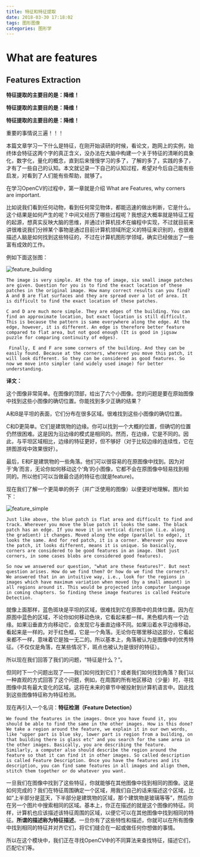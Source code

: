 ```yaml
---
title: 特征和特征提取
date: 2018-03-30 17:18:02
tags: 图形图像
categories: 图形学
---
```

# What are features
## Features Extraction

**特征提取的主要目的是：降维！**

**特征提取的主要目的是：降维！**

**特征提取的主要目的是：降维！** 

重要的事情说三遍！！！

本篇文章学习一下什么是特征，在刚开始读研的时候，看论文，跑网上的实例，始终体会特征这两个字的真正含义，没办法在大脑中构建一个关于特征的清晰的具象化，数字化，量化的概念，直到后来慢慢学习的多了，了解的多了，实践的多了，才有了一些自己的认知。本文就记录一下自己的认知过程，希望对今后自己能有些启发，对看到了人们能有些帮助，就够了。

在学习OpenCV的过程中，第一章就是介绍 What are Features, why corners are important.

比如说我们看到任何动物，看到任何常见物体，都能迅速的做出判断，它是什么。这个结果是如何产生的呢？中间又经历了哪些过程呢？我想这大概率就是特征工程的起源，想真实反映大脑的思维，并通过计算机技术在编程中实现，不过就目前来讲很难说我们分辨某个事物是通过目前计算机领域所定义的特征来识别的，也很难描述人脑是如何找到这些特征的，不过在计算机图形学领域，确实已经做出了一些富有成效的工作。

例如下面这张图：

![feature_building](./feature_building.jpg)

`` The image is very simple. At the top of image, six small image patches are given. Question for you is to find the exact location of these patches in the original image. How many correct results can you find?
A and B are flat surfaces and they are spread over a lot of area. It is difficult to find the exact location of these patches.
``

``
C and D are much more simple. They are edges of the building. You can find an approximate location, but exact location is still difficult. This is because the pattern is same everywhere along the edge. At the edge, however, it is different. An edge is therefore better feature compared to flat area, but not good enough (It is good in jigsaw puzzle for comparing continuity of edges).
``

``
Finally, E and F are some corners of the building. And they can be easily found. Because at the corners, wherever you move this patch, it will look different. So they can be considered as good features. So now we move into simpler (and widely used image) for better understanding.``

**译文：**

这个图像非常简单。在图像的顶部，给出了六个小图像。您的问题是要在原始图像中找到这些小图像的确切位置。你能找到多少正确的结果？

A和B是平坦的表面，它们分布在很多区域。很难找到这些小图像的确切位置。

C和D更简单。它们是建筑物的边缘。你可以找到一个大概的位置，但确切的位置仍然很困难。这是因为沿边缘的模式是相同的。然而，在边缘，它是不同的。因此，与平坦区域相比，边缘的特征更好，但不够好（对于比较边缘的连续性，它在拼图游戏中效果很好）。

最后，E和F是建筑物的一些角落。他们可以很容易的在原图像中找到。因为对于‘角’而言，无论你如何移动这个‘角’的小图像，它都不会在原图像中轻易找到相同的。所以他们可以当做最合适的特征也(就是feature)。

现在我们了解一个更简单的例子（并广泛使用的图像）以便更好地理解。图片如下：

![feature_simple](./feature_simple.png)

``
Just like above, the blue patch is flat area and difficult to find and track. Wherever you move the blue patch it looks the same. The black patch has an edge. If you move it in vertical direction (i.e. along the gradient) it changes. Moved along the edge (parallel to edge), it looks the same. And for red patch, it is a corner. Wherever you move the patch, it looks different, means it is unique. So basically, corners are considered to be good features in an image. (Not just corners, in some cases blobs are considered good features).
``

``
So now we answered our question, "what are these features?". But next question arises. How do we find them? Or how do we find the corners?. We answered that in an intuitive way, i.e., look for the regions in images which have maximum variation when moved (by a small amount) in all regions around it. This would be projected into computer language in coming chapters. So finding these image features is called Feature Detection.
``

就像上面那样，蓝色斑块是平坦的区域，很难找到它在原图中的具体位置。因为在原图中蓝色的区域，不论你如何移动色块，它看起来都一样。黑色框内有一个边缘。如果沿垂直方向移动它，会发现它与垂直边缘不同。如果沿着水平边缘移动，看起来是一样的。对于红色框，它是一个角落。无论你在哪里移动这部分，它看起来都不一样，意味着它是独一无二的。所以基本上，角落被认为是图像中的优秀特征。（不仅仅是角落，在某些情况下，斑点也被认为是很好的特征）。

所以现在我们回答了我们的问题，“特征是什么？”。

但同时下一个问题出现了——我们如何找到它们？或者我们如何找到角落？我们以一种直观的方式回答了这个问题，例如，在周围的所有地区移动（少量）时，寻找图像中具有最大变化的区域。这将在未来的章节中被投射到计算机语言中。因此找到这些图像特征称为特征检测。

现在再引入一个名词：**特征检测（Feature Detection）**

``
We found the features in the images. Once you have found it, you should be able to find the same in the other images. How is this done? We take a region around the feature, we explain it in our own words, like "upper part is blue sky, lower part is region from a building, on that building there is glass etc" and you search for the same area in the other images. Basically, you are describing the feature. Similarly, a computer also should describe the region around the feature so that it can find it in other images. So called description is called Feature Description. Once you have the features and its description, you can find same features in all images and align them, stitch them together or do whatever you want.
``

一旦我们在图像中找到了这些特征，你就能够在其他图像中找到相同的图像。这是如何完成的？我们在特征周围确定一个区域，用我们自己的话来描述这个区域，比如“上半部分是蓝天，下半部分是建筑物的区域，那个建筑物是玻璃等等”，然后你在另一个图片中搜索相同的区域。基本上，你正在描述的就是这个图像的特征。同样，计算机也应该描述该特征周围的区域，以便它可以在其他图像中找到相同的特征。**所谓的描述称为特征描述**。一旦你有了这些特性和描述，你就可以在所有图像中找到相同的特征并对齐它们，将它们缝合在一起或做任何你想做的事情。


所以在这个模块中，我们正在寻找OpenCV中的不同算法来查找特征，描述它们，匹配它们等。